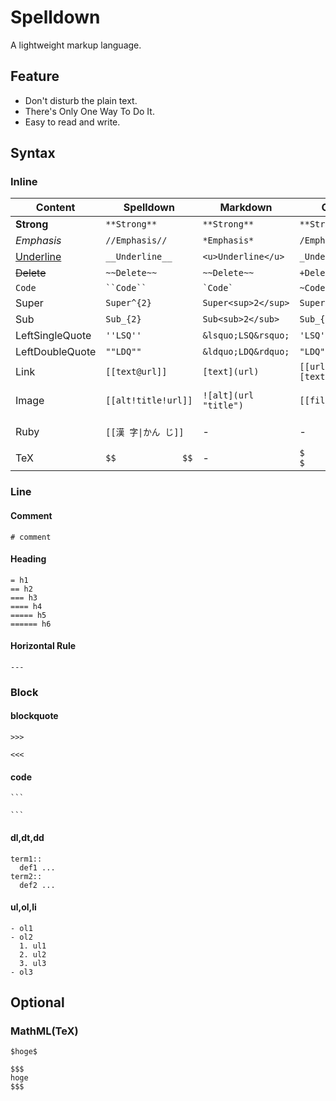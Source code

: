 # Spelldown
A lightweight markup language.

## Feature
- Don't disturb the plain text.
- There's Only One Way To Do It.
- Easy to read and write.

## Syntax

### Inline
| Content          | Spelldown           | Markdown              | Org             | HTML                      |
|------------------|---------------------|-----------------------|-----------------|---------------------------|
| **Strong**       | `**Strong**`        | `**Strong**`          | `**Strong**`    | `<strong>Strong</strong>` |
| *Emphasis*       | `//Emphasis//`      | `*Emphasis*`          | `/Emphasis/`    | `<em>Emphasis</em>`       |
| <u>Underline</u> | `__Underline__`     | `<u>Underline</u>`    | `_Underline_`   | `<u>Underline</u>`        |
| ~~Delete~~       | `~~Delete~~`        | `~~Delete~~`          | `+Delete+`      | `<del>Delete</del>`       |
| `Code`           | ``` ``Code`` ```    | `` `Code` ``          | `~Code~`        | `<code>Code</code>`       |
| Super            | `Super^{2}`         | `Super<sup>2</sup>`   | `Super^{2}`     | `Super<sup>2</sup>`       |
| Sub              | `Sub_{2}`           | `Sub<sub>2</sub>`     | `Sub_{2}`       | `Sub<sub>2</sub>`         |
| LeftSingleQuote  | `''LSQ''`           | `&lsquo;LSQ&rsquo;`   | `'LSQ'`         | `&lsquo;LSQ&rsquo;`       |
| LeftDoubleQuote  | `""LDQ""`           | `&ldquo;LDQ&rdquo;`   | `"LDQ"`         | `&ldquo;LDQ&rdquo;`       |
| Link             | `[[text@url]]`      | `[text](url)`         | `[[url][text]]` | `<a href="url">text</a>`  |
| Image            | `[[alt!title!url]]` | `![alt](url "title")` | `[[file:url]]`  | `<img src="url" alt="alt" title="title" />`|
| Ruby             | `[[漢 字\|かん じ]]`  | -                     | -               | `<ruby>漢<rb>字<rt>かん<rt>じ</ruby>` |
| TeX              | `$$             $$` | -                     | `$           $` |                           |

### Line

#### Comment
```
# comment
```


#### Heading
```
= h1
== h2
=== h3
==== h4
===== h5
====== h6
```

#### Horizontal Rule
```
---
```

### Block

#### blockquote
```
>>>

<<<
```

#### code
````
```

```
````

#### dl,dt,dd
```
term1::
  def1 ...
term2::
  def2 ...
```

#### ul,ol,li
```
- ol1
- ol2
  1. ul1
  2. ul2
  3. ul3
- ol3
```

## Optional

### MathML(TeX)

`$hoge$`

```
$$$
hoge
$$$
```
